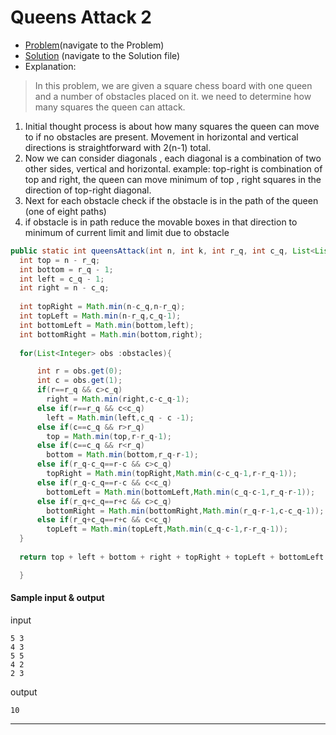 # Queens Attack 2

  - [Problem](https://www.hackerrank.com/challenges/queens-attack-2/problem?isFullScreen=true)(navigate to the Problem)
  - [Solution](queens_attack_2.java) (navigate to the Solution file)
  - Explanation:
  > In this problem, we are given a square chess board with one queen and a number of obstacles placed on it. we need to determine how many squares the queen can attack.
  
  1. Initial thought process is about how many squares the queen can move to if no obstacles are present. Movement in horizontal and vertical directions is straightforward with 2(n-1) total. 
  2. Now we can consider diagonals , each diagonal is a combination of two other sides, vertical and horizontal. example: top-right is combination of top and right, the queen can move minimum of top , right squares in the direction of top-right diagonal.
  3. Next for each obstacle check if the obstacle is in the path of the queen (one of eight paths)
  4. if obstacle is in path reduce the movable boxes in that direction to minimum of current limit and limit due to obstacle


  ```java
public static int queensAttack(int n, int k, int r_q, int c_q, List<List<Integer>> obstacles) {
    int top = n - r_q;
    int bottom = r_q - 1;
    int left = c_q - 1;
    int right = n - c_q;
    
    int topRight = Math.min(n-c_q,n-r_q);
    int topLeft = Math.min(n-r_q,c_q-1);
    int bottomLeft = Math.min(bottom,left);
    int bottomRight = Math.min(bottom,right);
    
    for(List<Integer> obs :obstacles){

        int r = obs.get(0);
        int c = obs.get(1);
        if(r==r_q && c>c_q)
          right = Math.min(right,c-c_q-1);
        else if(r==r_q && c<c_q) 
          left = Math.min(left,c_q - c -1);
        else if(c==c_q && r>r_q) 
          top = Math.min(top,r-r_q-1);
        else if(c==c_q && r<r_q) 
          bottom = Math.min(bottom,r_q-r-1);
        else if(r_q-c_q==r-c && c>c_q) 
          topRight = Math.min(topRight,Math.min(c-c_q-1,r-r_q-1));
        else if(r_q-c_q==r-c && c<c_q)
          bottomLeft = Math.min(bottomLeft,Math.min(c_q-c-1,r_q-r-1));
        else if(r_q+c_q==r+c && c>c_q)
          bottomRight = Math.min(bottomRight,Math.min(r_q-r-1,c-c_q-1));
        else if(r_q+c_q==r+c && c<c_q)
          topLeft = Math.min(topLeft,Math.min(c_q-c-1,r-r_q-1));        
    }
    
    return top + left + bottom + right + topRight + topLeft + bottomLeft + bottomRight;

    }
```
#### Sample input & output
input
```
5 3
4 3
5 5
4 2
2 3
```
output
```
10
```
****